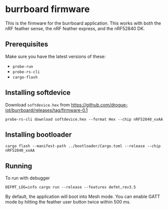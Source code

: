 # burrboard firmware

This is the firmware for the burrboard application.  This works with both the nRF feather sense, the
nRF feather express, and the nRF52840 DK.

## Prerequisites

Make sure you have the latest versions of these:

* `probe-run`
* `probe-rs-cli`
* `cargo-flash`


## Installing softdevice

Download `softdevice.hex` from https://github.com/drogue-iot/burrboard/releases/tag/firmware-0.1

```
probe-rs-cli download softdevice.hex --format Hex --chip nRF52840_xxAA
```

## Installing bootloader

```
cargo flash --manifest-path ../bootloader/Cargo.toml --release --chip nRF52840_xxAA
```

## Running

To run with debugger

```
DEFMT_LOG=info cargo run --release --features defmt,rev3.5
```

By default, the application will boot into Mesh mode. You can enable GATT mode by hitting the
feather user button twice within 500 ms.
